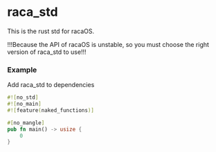 # raca_std

This is the rust std for racaOS.

!!!Because the API of racaOS is unstable, so you must choose the right version of raca_std to use!!!

### Example
Add raca_std to dependencies

``` rust
#![no_std]
#![no_main]
#![feature(naked_functions)]

#[no_mangle]
pub fn main() -> usize {
    0
}

```
